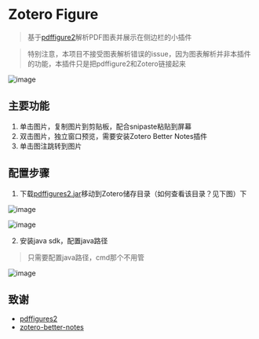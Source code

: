 # Zotero Figure
> 基于[pdffigure2](http://pdffigures2.allenai.org/)解析PDF图表并展示在侧边栏的小插件

> 特别注意，本项目不接受图表解析错误的issue，因为图表解析并非本插件的功能，本插件只是把pdffigure2和Zotero链接起来

![image](https://github.com/MuiseDestiny/zotero-figure/assets/51939531/341cf5c5-db4b-4a64-a1f7-ae0d0b771619)


## 主要功能

1. 单击图片，复制图片到剪贴板，配合snipaste粘贴到屏幕
2. 双击图片，独立窗口预览，需要安装Zotero Better Notes插件
3. 单击图注跳转到图片

## 配置步骤

1. 下载[pdffigures2.jar](https://github.com/MuiseDestiny/zotero-figure/blob/bootstrap/pdffigures2.jar)移动到Zotero储存目录（如何查看该目录？见下图）下

![image](https://github.com/MuiseDestiny/zotero-figure/assets/51939531/1e23d93b-25aa-428e-88cd-8087b5591f13)

![image](https://github.com/MuiseDestiny/zotero-figure/assets/51939531/d6e0b9a4-9c73-499f-87a4-8c39d5305fd2)

2. 安装java sdk，配置java路径
> 只需要配置java路径，cmd那个不用管

![image](https://github.com/MuiseDestiny/zotero-figure/assets/51939531/6ef7c2af-5733-48f4-82dc-73a582b65bb3)

## 致谢
- [pdffigures2](https://github.com/allenai/pdffigures2) 
- [zotero-better-notes](https://github.com/windingwind/zotero-better-notes)


